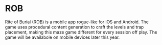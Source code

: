 # ROB
Rite of Burial (ROB) is a mobile app rogue-like for iOS and Android. The game uses procedural content generation to craft the levels and trap placement, making this maze game different for every session off play. 
The game will be availabole on mobile devices later this year. 
